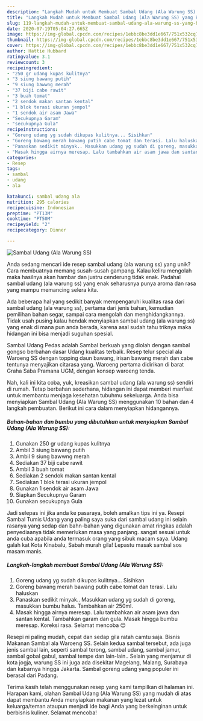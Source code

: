 ```yaml
---
description: "Langkah Mudah untuk Membuat Sambal Udang (Ala Warung SS) yang Bikin Ngiler"
title: "Langkah Mudah untuk Membuat Sambal Udang (Ala Warung SS) yang Bikin Ngiler"
slug: 119-langkah-mudah-untuk-membuat-sambal-udang-ala-warung-ss-yang-bikin-ngiler
date: 2020-07-19T05:04:27.665Z
image: https://img-global.cpcdn.com/recipes/1ebbc8be3dd1e667/751x532cq70/sambal-udang-ala-warung-ss-foto-resep-utama.jpg
thumbnail: https://img-global.cpcdn.com/recipes/1ebbc8be3dd1e667/751x532cq70/sambal-udang-ala-warung-ss-foto-resep-utama.jpg
cover: https://img-global.cpcdn.com/recipes/1ebbc8be3dd1e667/751x532cq70/sambal-udang-ala-warung-ss-foto-resep-utama.jpg
author: Hattie Hubbard
ratingvalue: 3.1
reviewcount: 3
recipeingredient:
- "250 gr udang kupas kulitnya"
- "3 siung bawang putih"
- "9 siung bawwng merah"
- "37 biji cabe rawit"
- "3 buah tomat"
- "2 sendok makan santan kental"
- "1 blok terasi ukuran jempol"
- "1 sendok air asam Jawa"
- "Secukupnya Garam"
- "secukupnya Gula"
recipeinstructions:
- "Goreng udang yg sudah dikupas kulitnya... Sisihkan"
- "Goreng bawang merah bawang putih cabe tomat dan terasi. Lalu haluskan"
- "Panaskan sedikit minyak.. Masukkan udang yg sudah di goreng, masukkan bumbu halus. Tambahkan air 250ml."
- "Masak hingga airnya meresap. Lalu tambahkan air asam jawa dan santan kental. Tambahkan garam dan gula. Masak hingga bumbu meresap. Koreksi rasa. Selamat mencoba 😊"
categories:
- Resep
tags:
- sambal
- udang
- ala

katakunci: sambal udang ala 
nutrition: 295 calories
recipecuisine: Indonesian
preptime: "PT13M"
cooktime: "PT50M"
recipeyield: "2"
recipecategory: Dinner

---
```



![Sambal Udang (Ala Warung SS)](https://img-global.cpcdn.com/recipes/1ebbc8be3dd1e667/751x532cq70/sambal-udang-ala-warung-ss-foto-resep-utama.jpg)

Anda sedang mencari ide resep sambal udang (ala warung ss) yang unik? Cara membuatnya memang susah-susah gampang. Kalau keliru mengolah maka hasilnya akan hambar dan justru cenderung tidak enak. Padahal sambal udang (ala warung ss) yang enak seharusnya punya aroma dan rasa yang mampu memancing selera kita.

Ada beberapa hal yang sedikit banyak mempengaruhi kualitas rasa dari sambal udang (ala warung ss), pertama dari jenis bahan, kemudian pemilihan bahan segar, sampai cara mengolah dan menghidangkannya. Tidak usah pusing kalau hendak menyiapkan sambal udang (ala warung ss) yang enak di mana pun anda berada, karena asal sudah tahu triknya maka hidangan ini bisa menjadi suguhan spesial.

Sambal Udang Pedas adalah Sambal berkuah yang diolah dengan sambal gongso berbahan dasar Udang kualitas terbaik. Resep telur special ala Waroeng SS dengan topping daun bawang, irisan bawang merah dan cabe tentunya menyajikan citarasa yang. Waroeng pertama didirikan di barat Graha Saba Pramana UGM, dengan konsep waroeng tenda.


Nah, kali ini kita coba, yuk, kreasikan sambal udang (ala warung ss) sendiri di rumah. Tetap berbahan sederhana, hidangan ini dapat memberi manfaat untuk membantu menjaga kesehatan tubuhmu sekeluarga. Anda bisa menyiapkan Sambal Udang (Ala Warung SS) menggunakan 10 bahan dan 4 langkah pembuatan. Berikut ini cara dalam menyiapkan hidangannya.

<!--inarticleads1-->

##### Bahan-bahan dan bumbu yang dibutuhkan untuk menyiapkan Sambal Udang (Ala Warung SS):

1. Gunakan 250 gr udang kupas kulitnya
1. Ambil 3 siung bawang putih
1. Ambil 9 siung bawwng merah
1. Sediakan 37 biji cabe rawit
1. Ambil 3 buah tomat
1. Sediakan 2 sendok makan santan kental
1. Sediakan 1 blok terasi ukuran jempol
1. Gunakan 1 sendok air asam Jawa
1. Siapkan Secukupnya Garam
1. Gunakan secukupnya Gula


Jadi selepas ini jika anda ke pasaraya, boleh amalkan tips ini ya. Resepi Sambal Tumis Udang yang paling saya suka dari sambal udang ini selain rasanya yang sedap dan bahn-bahan yang digunakan amat ringkas adalah penyediaanya tidak memerlukan masa yang panjang. sangat sesuai untuk anda cuba apabila anda termasuk orang yang sibuk macam saya. Udang galah kat Kota Kinabalu, Sabah murah gila! Lepastu masak sambal sos masam manis. 

<!--inarticleads2-->

##### Langkah-langkah membuat Sambal Udang (Ala Warung SS):

1. Goreng udang yg sudah dikupas kulitnya... Sisihkan
1. Goreng bawang merah bawang putih cabe tomat dan terasi. Lalu haluskan
1. Panaskan sedikit minyak.. Masukkan udang yg sudah di goreng, masukkan bumbu halus. Tambahkan air 250ml.
1. Masak hingga airnya meresap. Lalu tambahkan air asam jawa dan santan kental. Tambahkan garam dan gula. Masak hingga bumbu meresap. Koreksi rasa. Selamat mencoba 😊


Resepi ni paling mudah, cepat dan sedap gila ratah camtu saja. Bisnis Makanan Sambal ala Waroeng SS. Selain kedua sambal tersebut, ada juga jenis sambal lain, seperti sambal terong, sambal udang, sambal jamur, sambal gobal gabul, sambal tempe dan lain-lain.. Selain yang menjamur di kota jogja, warung SS ini juga ada disekitar Magelang, Malang, Surabaya dan kabarnya hingga Jakarta. Sambal goreng udang yang populer ini berasal dari Padang. 

Terima kasih telah menggunakan resep yang kami tampilkan di halaman ini. Harapan kami, olahan Sambal Udang (Ala Warung SS) yang mudah di atas dapat membantu Anda menyiapkan makanan yang lezat untuk keluarga/teman ataupun menjadi ide bagi Anda yang berkeinginan untuk berbisnis kuliner. Selamat mencoba!
